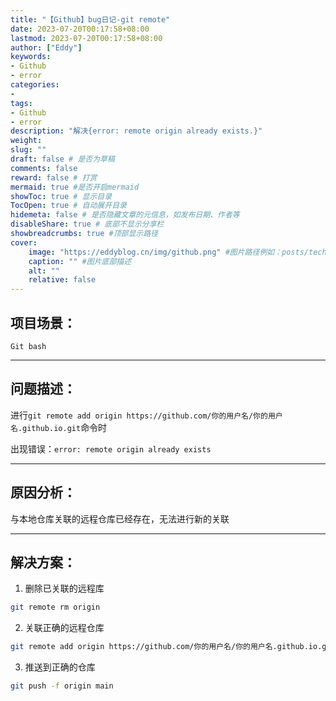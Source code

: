```yaml
---
title: "【Github】bug日记-git remote"
date: 2023-07-20T00:17:58+08:00
lastmod: 2023-07-20T00:17:58+08:00
author: ["Eddy"]
keywords: 
- Github
- error
categories: 
- 
tags: 
- Github
- error
description: "解决{error: remote origin already exists.}"
weight:
slug: ""
draft: false # 是否为草稿
comments: false
reward: false # 打赏
mermaid: true #是否开启mermaid
showToc: true # 显示目录
TocOpen: true # 自动展开目录
hidemeta: false # 是否隐藏文章的元信息，如发布日期、作者等
disableShare: true # 底部不显示分享栏
showbreadcrumbs: true #顶部显示路径
cover:
    image: "https://eddyblog.cn/img/github.png" #图片路径例如：posts/tech/123/123.png
    caption: "" #图片底部描述
    alt: ""
    relative: false
---
```

## 项目场景：

`Git bash` 

---

## 问题描述：

进行`git remote add origin https://github.com/你的用户名/你的用户名.github.io.git`命令时

出现错误：`error: remote origin already exists`

---

## 原因分析：

与本地仓库关联的远程仓库已经存在，无法进行新的关联

---

## 解决方案：

1. 删除已关联的远程库

```bash
git remote rm origin 
```

2. 关联正确的远程仓库

```bash
git remote add origin https://github.com/你的用户名/你的用户名.github.io.git
```

3. 推送到正确的仓库

```bash
git push -f origin main
```









